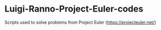 # Luigi-Ranno-Project-Euler-codes
Scripts used to solve problems from Project Euler (https://projecteuler.net/)
